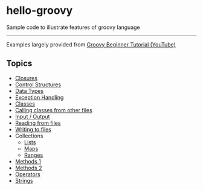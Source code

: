 # hello-groovy
Sample code to illustrate features of groovy language
___
Examples largely provided from [Groovy Beginner Tutorial (YouTube)](https://www.youtube.com/playlist?list=PLhW3qG5bs-L8T6v6DgsZo93DgYDmOF9u4)

## Topics
* [Closures](Closures.groovy)
* [Control Structures](ControlStuctures.groovy)
* [Data Types](DataTypes.groovy)
* [Exception Handling](ExceptionHandling.groovy)
* [Classes](Fruits.groovy)
* [Calling classes from other files](FruitsCaller.groovy)
* [Input / Output](InputOutput.groovy)
* [Reading from files](ReadFiles.groovy)
* [Writing to files](WriteFiles.groovy)
* Collections
  * [Lists](List.groovy)
  * [Maps](Maps.groovy)
  * [Ranges](Ranges.groovy)
* [Methods 1](Methods.groovy)
* [Methods 2](Methods2.groovy)
* [Operators](Operators.groovy)
* [Strings](Strings.groovy)